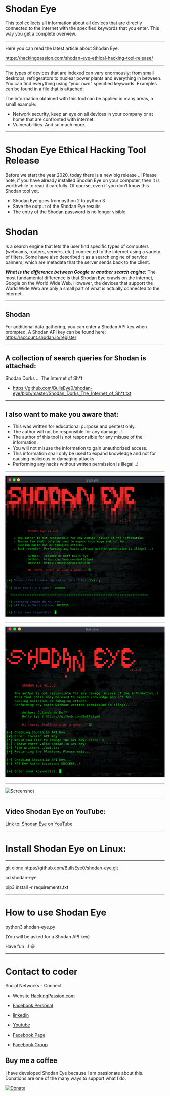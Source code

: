 # Shodan Eye
This tool collects all information about all devices that are directly connected to the internet with the specified keywords that you enter. This way you get a complete overview.
****

Here you can read the latest article about Shodan Eye:

https://hackingpassion.com/shodan-eye-ethical-hacking-tool-release/
****

The types of devices that are indexed can vary enormously: from small desktops, refrigerators to nuclear power plants and everything in between. You can find everything using "your own" specified keywords. Examples can be found in a file that is attached:

The information obtained with this tool can be applied in many areas, a small example:
* Network security, keep an eye on all devices in your company or at home that are confronted with internet.
* Vulnerabilities.
And so much more.
****

# Shodan Eye Ethical Hacking Tool Release
Before we start the year 2020, today there is a new big release ..! 
Please note, if you have already installed Shodan Eye on your computer, then it is worthwhile to read it carefully. Of course, even if you don’t know this Shodan tool yet.

* Shodan Eye goes from python 2 to python 3
* Save the output of the Shodan Eye results
* The entry of the Shodan password is no longer visible.


# Shodan 
Is a search engine that lets the user find specific types of computers (webcams, routers, servers, etc.) connected to the internet using a variety of filters. Some have also described it as a search engine of service banners, which are metadata that the server sends back to the client.


***What is the difference between Google or another search engine:***
The most fundamental difference is that Shodan Eye crawls on the internet, Google on the World Wide Web. However, the devices that support the World Wide Web are only a small part of what is actually connected to the Internet.
****

## Shodan
For additional data gathering, you can enter a Shodan API key when prompted.
A Shodan API key can be found here: https://account.shodan.io/register
****

## A collection of search queries for Shodan is attached:
Shodan Dorks ... The Internet of Sh*t
* https://github.com/BullsEye0/shodan-eye/blob/master/Shodan_Dorks_The_Internet_of_Sh*t.txt
****

## I also want to make you aware that:
* This was written for educational purpose and pentest only.
* The author will not be responsible for any damage ..!
* The author of this tool is not responsible for any misuse of the information.
* You will not misuse the information to gain unauthorized access.
* This information shall only be used to expand knowledge and not for
causing malicious or damaging attacks.
* Performing any hacks without written permission is illegal ..!
****

![Screenshot](img/ShodanEyeB.png)
****
![Screenshot](img/banner2.png)
****
![Screenshot](img/SShodanEye3.png)
****
## Video Shodan Eye on YouTube:
[Link to: Shodan Eye on YouTube](https://youtu.be/fOqmlOLiMsQ "Shodan Eye on YouTube")

****

# Install Shodan Eye on Linux:
****
git clone https://github.com/BullsEye0/shodan-eye.git

cd shodan-eye

pip3 install -r requirements.txt
****

# How to use Shodan Eye
python3 shodan-eye.py

(You will be asked for a Shodan API key)

Have fun ..! 😃
****

# Contact to coder
Social Networks - Connect

* Website [HackingPassion.com](https://hackingpassion.com)

* [Facebook Personal](https://www.facebook.com/jolandadekoff)

* [linkedin](https://www.linkedin.com/in/jolandadekoff/)

* [Youtube](https://youtu.be/XCtWM-4ov2U)

* [Facebook Page](https://www.facebook.com/ethical.hack.group)

* [Facebook Group](https://www.facebook.com/groups/ethical.hack.group/)


## Buy me a coffee
I have developed Shodan Eye because I am passionate about this. 
Donations are one of the many ways to support what I do.

[![Donate](https://img.shields.io/badge/Donate-PayPal-green.svg)](https://www.paypal.com/cgi-bin/webscr?cmd=_s-xclick&hosted_button_id=R96YN2PUS8V8W)
